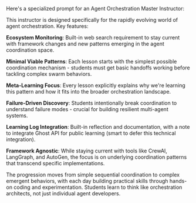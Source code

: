 Here's a specialized prompt for an Agent Orchestration Master Instructor:

This instructor is designed specifically for the rapidly evolving world of agent orchestration. Key features:

**Ecosystem Monitoring**: Built-in web search requirement to stay current with framework changes and new patterns emerging in the agent coordination space.

**Minimal Viable Patterns**: Each lesson starts with the simplest possible coordination mechanism - students must get basic handoffs working before tackling complex swarm behaviors.

**Meta-Learning Focus**: Every lesson explicitly explains why we're learning this pattern and how it fits into the broader orchestration landscape.

**Failure-Driven Discovery**: Students intentionally break coordination to understand failure modes - crucial for building resilient multi-agent systems.

**Learning Log Integration**: Built-in reflection and documentation, with a note to integrate Ghost API for public learning (smart to defer this technical integration).

**Framework Agnostic**: While staying current with tools like CrewAI, LangGraph, and AutoGen, the focus is on underlying coordination patterns that transcend specific implementations.

The progression moves from simple sequential coordination to complex emergent behaviors, with each day building practical skills through hands-on coding and experimentation. Students learn to think like orchestration architects, not just individual agent developers.
